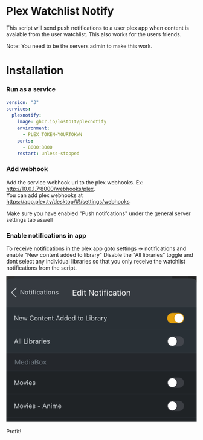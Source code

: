 # Plex Watchlist Notify

This script will send  push notifications to a user plex app when content is avaiable from the user watchlist.
This also works for the users friends.

Note: You need to be the servers admin to make this work.

# Installation

### Run as a service

```yml
version: "3"
services:
  plexnotify:
    image: ghcr.io/lostb1t/plexnotify
    environment:
      - PLEX_TOKEN=YOURTOKWN
    ports:
      - 8000:8000
    restart: unless-stopped
```

### Add webhook

Add the service webhook url to the plex webhooks. Ex: http://10.0.1.7:8000/webhooks/plex.  
You can add plex webhooks at https://app.plex.tv/desktop/#!/settings/webhooks

Make sure you have enabled "Push notifcations" under the general server settings tab aswell

### Enable notifications in app

To receive notifications in the plex app goto settings -> notifications and enable "New content added to library"
Disable the "All libraries" toggle and dont select any individual libraries so that you only receive the watchlist notifications from the script.

![plot](./app.jpg)

Profit!